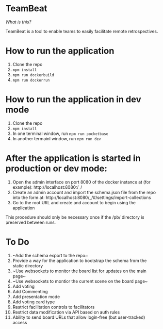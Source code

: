 # TeamBeat

*What is this?*

TeamBeat is a tool to enable teams to easily facilitate remote retrospectives.

# How to run the application

1. Clone the repo
2. `npm install`
3. `npm run dockerbuild`
4. `npm run dockerrun`

# How to run the application in dev mode

1. Clone the repo
2. `npm install`
3. In one terminal window, run `npm run pocketbase`
4. In another termainl window, run `npm run dev`

# After the application is started in production or dev mode:

1. Open the admin interface on port 8080 of the docker instance at (for example): http://localhost:8080:/_/
2. Create an admin account and import the schema.json file from the repo into the form at: http://localhost:8080/_/#/settings/import-collections
3. Go to the root URL and create and account to begin using the application

This procedure should only be necessary once if the /pb/ directory is preserved between runs.

# To Do
1. ~Add the schema export to the repo~
2. Provide a way for the application to bootstrap the schema from the static directory
3. ~Use websockets to monitor the board list for updates on the main page~
4. ~Use websockets to montior the current scene on the board page~
5. Add voting
6. Add Commenting
7. Add presentation mode
8. Add voting card type
9. Restrict facilitation controls to facilitators
10. Restrict data modification via API based on auth rules
11. Ability to send board URLs that allow login-free (but user-tracked) access
